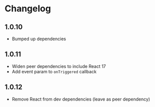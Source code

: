 # Changelog

## 1.0.10

- Bumped up dependencies

## 1.0.11

- Widen peer dependencies to include React 17
- Add event param to `onTriggered` callback

## 1.0.12

- Remove React from dev dependencies (leave as peer dependency)
